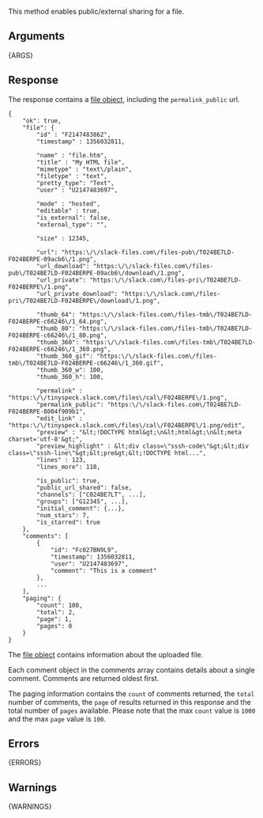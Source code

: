 This method enables public/external sharing for a file.

## Arguments

{ARGS}


## Response

The response contains a [file object](/types/file), including the `permalink_public` url.

    {
        "ok": true,
        "file": {
            "id" : "F2147483862",
            "timestamp" : 1356032811,

            "name" : "file.htm",
            "title" : "My HTML file",
            "mimetype" : "text\/plain",
            "filetype" : "text",
            "pretty_type": "Text",
            "user" : "U2147483697",

            "mode" : "hosted",
            "editable" : true,
            "is_external": false,
            "external_type": "",

            "size" : 12345,

            "url": "https:\/\/slack-files.com\/files-pub\/T024BE7LD-F024BERPE-09acb6\/1.png",
            "url_download": "https:\/\/slack-files.com\/files-pub\/T024BE7LD-F024BERPE-09acb6\/download\/1.png",
            "url_private": "https:\/\/slack.com\/files-pri\/T024BE7LD-F024BERPE\/1.png",
            "url_private_download": "https:\/\/slack.com\/files-pri\/T024BE7LD-F024BERPE\/download\/1.png",

            "thumb_64": "https:\/\/slack-files.com\/files-tmb\/T024BE7LD-F024BERPE-c66246\/1_64.png",
            "thumb_80": "https:\/\/slack-files.com\/files-tmb\/T024BE7LD-F024BERPE-c66246\/1_80.png",
            "thumb_360": "https:\/\/slack-files.com\/files-tmb\/T024BE7LD-F024BERPE-c66246\/1_360.png",
            "thumb_360_gif": "https:\/\/slack-files.com\/files-tmb\/T024BE7LD-F024BERPE-c66246\/1_360.gif",
            "thumb_360_w": 100,
            "thumb_360_h": 100,

            "permalink" : "https:\/\/tinyspeck.slack.com\/files\/cal\/F024BERPE\/1.png",
            "permalink_public": "https:\/\/slack-files.com\/T024BE7LD-F024BERPE-8004f909b1",
            "edit_link" : "https:\/\/tinyspeck.slack.com\/files\/cal\/F024BERPE\/1.png/edit",
            "preview" : "&lt;!DOCTYPE html&gt;\n&lt;html&gt;\n&lt;meta charset='utf-8'&gt;",
            "preview_highlight" : &lt;div class=\"sssh-code\"&gt;&lt;div class=\"sssh-line\"&gt;&lt;pre&gt;&lt;!DOCTYPE html...",
            "lines" : 123,
            "lines_more": 118,

            "is_public": true,
            "public_url_shared": false,
            "channels": ["C024BE7LT", ...],
            "groups": ["G12345", ...],
            "initial_comment": {...},
            "num_stars": 7,
            "is_starred": true
        },
        "comments": [
            {
                "id": "Fc027BN9L9",
                "timestamp": 1356032811,
                "user": "U2147483697",
                "comment": "This is a comment"
            },
            ...
        ],
        "paging": {
            "count": 100,
            "total": 2,
            "page": 1,
            "pages": 0
        }
	}

The [file object](/types/file) contains information about the uploaded file.

Each comment object in the comments array contains details about a single comment. Comments are returned oldest first.

The paging information contains the `count` of comments returned, the `total` number of
comments, the `page` of results returned in this response and the total number of `pages` available. Please note that the max `count` value is `1000` and the max `page` value is `100`.


## Errors

{ERRORS}

## Warnings

{WARNINGS}
